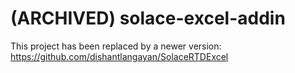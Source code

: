 # (ARCHIVED) solace-excel-addin
This project has been replaced by a newer version: https://github.com/dishantlangayan/SolaceRTDExcel
